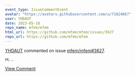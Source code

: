 ```yaml
---
event_type: IssueCommentEvent
avatar: "https://avatars.githubusercontent.com/u/7102466?"
user: YHDAUT
date: 2023-05-18
repo_name: mfem/mfem
html_url: https://github.com/mfem/mfem/issues/3627
repo_url: https://github.com/mfem/mfem
---
```


<a href='https://github.com/YHDAUT' target='_blank'>YHDAUT</a> commented on issue <a href='https://github.com/mfem/mfem/issues/3627' target='_blank'>mfem/mfem#3627</a>.

<small>Hi, ...</small>

<a href='https://github.com/mfem/mfem/issues/3627' target='_blank'>View Comment</a>